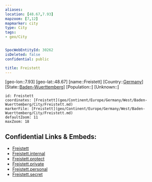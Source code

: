 ```yaml
---
aliases: 
location: [48.67,7.93]
mapzoom: [7,12] 
mapmarker: city 
type: City
tags:
- geo/City


SpocWebEntityId: 30262
isDeleted: false
confidential: public

title: Freistett
---
```

[geo-lon::7.93]
[geo-lat::48.67]
[name::Freistett]
[Country::[Germany](geo/Continent/Europe/Germany.md)]
[State::[Baden-Wuerttemberg](geo/Continent/Europe/Germany/West/Baden-Wuerttemberg.md)]
[Population::]
[Unknown::]


```leaflet
id: Freistett
coordinates: [Freistett](geo/Continent/Europe/Germany/West/Baden-Wuerttemberg/City/Freistett.md)
markerFile: [Freistett](geo/Continent/Europe/Germany/West/Baden-Wuerttemberg/City/Freistett.md)
defaultZoom: 11 
maxZoom: 18
```


## Confidential Links & Embeds: 
- [Freistett](../../../../../../../../_public/geo/Continent/Europe/Germany/West/Baden-Wuerttemberg/City/Freistett.md) 
- [Freistett.internal](../../../../../../../../_internal/geo/Continent/Europe/Germany/West/Baden-Wuerttemberg/City/Freistett.internal.md) 
- [Freistett.protect](../../../../../../../../_protect/geo/Continent/Europe/Germany/West/Baden-Wuerttemberg/City/Freistett.protect.md) 
- [Freistett.private](../../../../../../../../_private/geo/Continent/Europe/Germany/West/Baden-Wuerttemberg/City/Freistett.private.md) 
- [Freistett.personal](../../../../../../../../_personal/geo/Continent/Europe/Germany/West/Baden-Wuerttemberg/City/Freistett.personal.md) 
- [Freistett.secret](../../../../../../../../_secret/geo/Continent/Europe/Germany/West/Baden-Wuerttemberg/City/Freistett.secret.md) 
